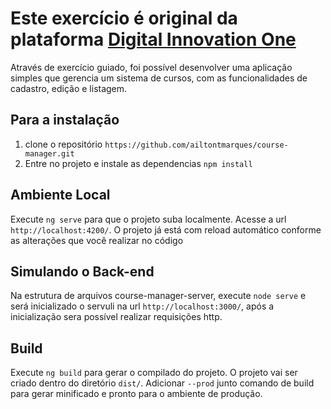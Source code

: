 # Este exercício é original da plataforma [Digital Innovation One](https://digitalinnovation.one/)

Através de exercício guiado, foi possível desenvolver uma aplicação simples que gerencia um sistema de cursos, com as funcionalidades de cadastro, edição e listagem.

## Para a instalação

1. clone o repositório `https://github.com/ailtontmarques/course-manager.git`
2. Entre no projeto e instale as dependencias `npm install`

## Ambiente Local

Execute `ng serve` para que o projeto suba localmente. Acesse a url `http://localhost:4200/`. O projeto já está com reload automático conforme as alterações que você realizar no código

## Simulando o Back-end

Na estrutura de arquivos course-manager-server, execute `node serve` e será inicializado o servuli na url `http://localhost:3000/`, após a inicialização sera possível realizar requisições http.

## Build

Execute `ng build` para gerar o compilado do projeto. O projeto vai ser criado dentro do diretório `dist/`. Adicionar `--prod` junto comando de build para gerar minificado e pronto para o ambiente de produção.

